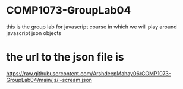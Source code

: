 # COMP1073-GroupLab04
this is the group lab for javascript course in which we will play around javascript json objects

# the url to the json file is 
https://raw.githubusercontent.com/ArshdeepMahay06/COMP1073-GroupLab04/main/js/i-scream.json
